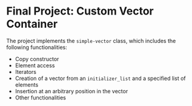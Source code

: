 # Final Project: Custom Vector Container

The project implements the `simple-vector` class, which includes the following functionalities:

- Copy constructor
- Element access
- Iterators
- Creation of a vector from an `initializer_list` and a specified list of elements
- Insertion at an arbitrary position in the vector
- Other functionalities
